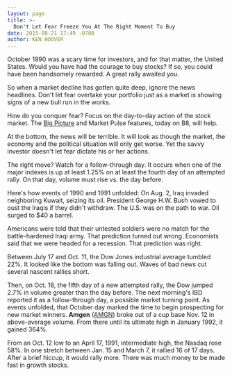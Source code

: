 ```yaml
---
layout: page
title: >-
  Don't Let Fear Freeze You At The Right Moment To Buy
date: 2015-08-21 17:49 -0700
author: KEN HOOVER
---
```





October 1990 was a scary time for investors, and for that matter, the United States. Would you have had the courage to buy stocks? If so, you could have been handsomely rewarded. A great rally awaited you.

  

So when a market decline has gotten quite deep, ignore the news headlines. Don't let fear overtake your portfolio just as a market is showing signs of a new bull run in the works.

  

How do you conquer fear? Focus on the day-to-day action of the stock market. The [Big Picture](http://news.investors.com/investing/big-picture.htm) and Market Pulse features, today on B8, will help.

  

At the bottom, the news will be terrible. It will look as though the market, the economy and the political situation will only get worse. Yet the savvy investor doesn't let fear dictate his or her actions.

  

The right move? Watch for a follow-through day. It occurs when one of the major indexes is up at least 1.25% on at least the fourth day of an attempted rally. On that day, volume must rise vs. the day before.

  

Here's how events of 1990 and 1991 unfolded: On Aug. 2, Iraq invaded neighboring Kuwait, seizing its oil. President George H.W. Bush vowed to oust the Iraqis if they didn't withdraw. The U.S. was on the path to war. Oil surged to \$40 a barrel.

  

Americans were told that their untested soldiers were no match for the battle-hardened Iraqi army. That prediction turned out wrong. Economists said that we were headed for a recession. That prediction was right.

  

Between July 17 and Oct. 11, the Dow Jones industrial average tumbled 22%. It looked like the bottom was falling out. Waves of bad news cut several nascent rallies short.

  

Then, on Oct. 18, the fifth day of a new attempted rally, the Dow jumped 2.7% in volume greater than the day before. The next morning's IBD reported it as a follow-through day, a possible market turning point. As events unfolded, that October day marked the time to begin prospecting for new market winners. **Amgen** ([AMGN](https://research.investors.com/quote.aspx?symbol=AMGN)) broke out of a cup base Nov. 12 in above-average volume. From there until its ultimate high in January 1992, it gained 364%.

  

From an Oct. 12 low to an April 17, 1991, intermediate high, the Nasdaq rose 58%. In one stretch between Jan. 15 and March 7, it rallied 16 of 17 days. After a brief hiccup, it would rally more. There was much money to be made fast in growth stocks.




